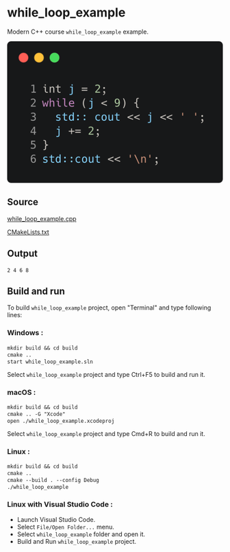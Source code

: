 # while_loop_example

Modern C++ course `while_loop_example` example.

![while_loop_example](../../../docs/pictures/language_basics/while_loop_example.png)

## Source

[while_loop_example.cpp](while_loop_example.cpp)

[CMakeLists.txt](CMakeLists.txt)

## Output

```
2 4 6 8 
```

## Build and run

To build `while_loop_example` project, open "Terminal" and type following lines:

### Windows :

``` shell
mkdir build && cd build
cmake .. 
start while_loop_example.sln
```

Select `while_loop_example` project and type Ctrl+F5 to build and run it.

### macOS :

``` shell
mkdir build && cd build
cmake .. -G "Xcode"
open ./while_loop_example.xcodeproj
```

Select `while_loop_example` project and type Cmd+R to build and run it.

### Linux :

``` shell
mkdir build && cd build
cmake .. 
cmake --build . --config Debug
./while_loop_example
```

### Linux with Visual Studio Code :

* Launch Visual Studio Code.
* Select `File/Open Folder...` menu.
* Select `while_loop_example` folder and open it.
* Build and Run `while_loop_example` project.
